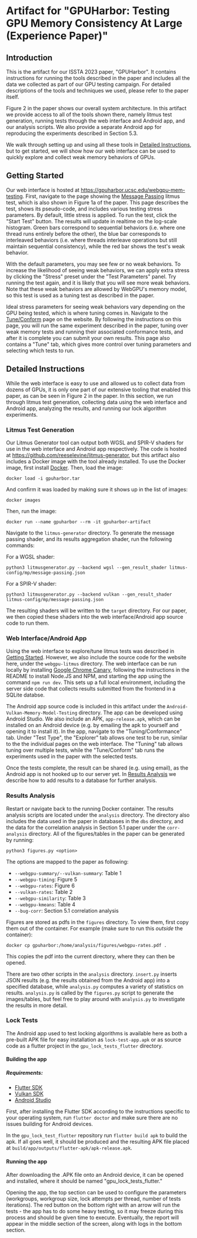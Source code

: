 # Artifact for "GPUHarbor: Testing GPU Memory Consistency At Large (Experience Paper)"

## Introduction

This is the artifact for our ISSTA 2023 paper, "GPUHarbor". It contains instructions for running the tools described in the paper and includes all the data we collected as part of our GPU testing campaign. For detailed descriptions of the tools and techniques we used, please refer to the paper itself.

Figure 2 in the paper shows our overall system architecture. In this artifact we provide access to all of the tools shown there, namely litmus test generation, running tests through the web interface and Android app, and our analysis scripts. We also provide a separate Android app for reproducing the experiments described in Section 5.3. 

We walk through setting up and using all these tools in [Detailed Instructions](#detailed-instructions), but to get started, we will show how our web interface can be used to quickly explore and collect weak memory behaviors of GPUs.

## Getting Started

Our web interface is hosted at https://gpuharbor.ucsc.edu/webgpu-mem-testing. First, navigate to the page showing the [Message Passing](https://gpuharbor.ucsc.edu/webgpu-mem-testing/tests/message-passing) litmus test, which is also shown in Figure 1a of the paper. This page describes the test, shows its pseudo-code, and includes various testing stress parameters. By default, little stress is applied. To run the test, click the "Start Test" button. The results will update in realtime on the log-scale histogram. Green bars correspond to sequential behaviors (i.e. where one thread runs entirely before the other), the blue bar corresponds to interleaved behaviors (i.e. where threads interleave operations but still maintain sequential consistency), while the red bar shows the test's weak behavior. 

With the default parameters, you may see few or no weak behaviors. To increase the likelihood of seeing weak behaviors, we can apply extra stress by clicking the "Stress" preset under the "Test Parameters" panel. Try running the test again, and it is likely that you will see more weak behaviors. Note that these weak behaviors are allowed by WebGPU's memory model, so this test is used as a tuning test as described in the paper.

Ideal stress parameters for seeing weak behaviors vary depending on the GPU being tested, which is where tuning comes in. Navigate to the [Tune/Conform](https://gpuharbor.ucsc.edu/webgpu-mem-testing/tuning) page on the website. By following the instructions on this page, you will run the same experiment described in the paper, tuning over weak memory tests and running their associated conformance tests, and after it is complete you can submit your own results. This page also contains a "Tune" tab, which gives more control over tuning parameters and selecting which tests to run.



## Detailed Instructions

While the web interface is easy to use and allowed us to collect data from dozens of GPUs, it is only one part of our extensive tooling that enabled this paper, as can be seen in Figure 2 in the paper. In this section, we run through litmus test generation, collecting data using the web interface and Android app, analyzing the results, and running our lock algorithm experiments.

### Litmus Test Generation

Our Litmus Generator tool can output both WGSL and SPIR-V shaders for use in the web interface and Android app respectively. The code is hosted at https://github.com/reeselevine/litmus-generator, but this artifact also includes a Docker image with the tool already installed. To use the Docker image, first install [Docker](https://www.docker.com/get-started/). Then, load the image:

```
docker load -i gpuharbor.tar
```

And confirm it was loaded by making sure it shows up in the list of images:

```
docker images
```

Then, run the image:

```
docker run --name gpuharbor --rm -it gpuharbor-artifact
```

Navigate to the `litmus-generator` directory. To generate the message passing shader, and its results aggregation shader, run the following commands:

For a WGSL shader:

```
python3 litmusgenerator.py --backend wgsl --gen_result_shader litmus-config/mp/message-passing.json
```

For a SPIR-V shader:

```
python3 litmusgenerator.py --backend vulkan --gen_result_shader litmus-config/mp/message-passing.json
```

The resulting shaders will be written to the `target` directory. For our paper, we then copied these shaders into the web interface/Android app source code to run them. 

### Web Interface/Android App

Using the web interface to explore/tune litmus tests was described in [Getting Started](#getting-started). However, we also include the source code for the website here, under the `webgpu-litmus` directory. The web interface can be run locally by installing [Google Chrome Canary](https://www.google.com/chrome/canary/), following the instructions in the README to install Node.JS and NPM, and starting the app using the command `npm run dev`. This sets up a full local environment, including the server side code that collects results submitted from the frontend in a SQLite databse.

The Android app source code is included in this artifact under the `Android-Vulkan-Memory-Model-Testing` directory. The app can be developed using Android Studio. We also include an APK, `app-release.apk`, which can be installed on an Android device (e.g. by emailing the apk to yourself and opening it to install it). In the app, navigate to the "Tuning/Conformance" tab. Under "Test Type", the "Explorer" tab allows one test to be run, similar to the the individual pages on the web interface. The "Tuning" tab allows tuning over multiple tests, while the "Tune/Conform" tab runs the experiments used in the paper with the selected tests.

Once the tests complete, the result can be shared (e.g. using email), as the Android app is not hooked up to our server yet. In [Results Analysis](#results-analysis) we describe how to add results to a database for further analysis.

### Results Analysis

Restart or navigate back to the running Docker container. The results analysis scripts are located under the `analysis` directory. The directory also includes the data used in the paper in databases in the `dbs` directory, and the data for the correlation analysis in Section 5.1 paper under the `corr-analysis` directory. All of the figures/tables in the paper can be generated by running:

```
python3 figures.py <option>
```

The options are mapped to the paper as following:

* `--webgpu-summary/--vulkan-summary`: Table 1
* `--webgpu-timing`: Figure 5
* `--webgpu-rates`: Figure 6
* `--vulkan-rates`: Table 2
* `--webgpu-similarity`: Table 3
* `--webgpu-kmeans`: Table 4
* `--bug-corr`: Section 5.1 correlation analysis

Figures are stored as pdfs in the `figures` directory. To view them, first copy them out of the container. For example (make sure to run this _outside_ the container):

```
docker cp gpuharbor:/home/analysis/figures/webgpu-rates.pdf .
```

This copies the pdf into the current directory, where they can then be opened.

There are two other scripts in the `analysis` directory. `insert.py` inserts JSON results (e.g. the results obtained from the Android app) into a specified database, while `analysis.py` computes a variety of statistics on results. `analysis.py` is called by the `figures.py` script to generate the images/tables, but feel free to play around with `analysis.py` to investigate the results in more detail.

### Lock Tests

The Android app used to test locking algorithms is available here as both a pre-built APK file for easy installation as `lock-test-app.apk` or as source code as a flutter project in the `gpu_lock_tests_flutter` directory.

#### Building the app

##### Requirements:
- [Flutter SDK](https://docs.flutter.dev/get-started/install)
- [Vulkan SDK](https://www.lunarg.com/vulkan-sdk/)
- [Android Studio](https://developer.android.com/studio)

First, after installing the Flutter SDK according to the instructions specific to your operating system, run `flutter doctor` and make sure there are no issues building for Android devices.

In the `gpu_lock_test_flutter` repository run `flutter build apk` to build the apk. If all goes well, it should be produced and the resulting APK file placed at `build/app/outputs/flutter-apk/apk-release.apk`.

#### Running the app

After downloading the .APK file onto an Android device, it can be opened and installed, where it should be named "gpu_lock_tests_flutter." 

Opening the app, the top section can be used to configure the parameters (workgroups, workgroup size, lock attempts per thread, number of tests iterations). The red button on the bottom right with an arrow will run the tests - the app has to do some heavy testing, so it may freeze during this process and should be given time to execute. Eventually, the report will appear in the middle section of the screen, along with logs in the bottom section.
